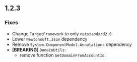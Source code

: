 ## 1.2.3

### Fixes
- Change `TargetFramework` to only `netstandard2.0`
- Lower `Newtonsoft.Json` dependency
- Remove `System.ComponentModel.Annotations` dependency
- **[BREAKING]** `DomainUtils`:
  - remove function `GetDomainFromAccountId`.
